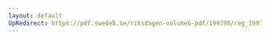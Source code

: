 ```yaml
---
layout: default
UpRedirect: https://pdf.swedeb.se/riksdagen-volumeG-pdf/199798/reg_199798/reg_199798_0127.pdf
---
```

